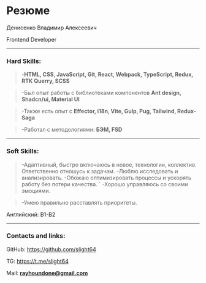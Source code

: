 # Резюме

Денисенко Владимир Алексеевич

Frontend Developer

---

### Hard Skills:

>-**HTML, CSS, JavaScript, Git, React, Webpack, TypeScript, Redux,  RTK Querry, SCSS**

>-Был опыт работы с библиотеками компонентов **Ant design, Shadcn/ui, Material UI** 

>-Также есть опыт с **Effector, i18n, Vite, Gulp, Pug, Tailwind, Redux-Saga**

>-Работал с методологиями: **БЭМ, FSD**

---

### Soft Skills:

>-Адаптивный, быстро включаюсь в новое, технологии, коллектив. Ответственно отношусь к задачам.
>-Люблю исследовать и анализировать.
>-Обожаю оптимизировать процессы и ускорять работу без потери качества.
`
>-Хорошо управляюсь со своими эмоциями.

>-Умею правильно расставлять приоритеты.

Английский: B1-B2

---

### Contacts and links:

GitHub: https://github.com/slight64

TG: https://t.me/slight64

Mail: **rayhoundone@gmail.com**
